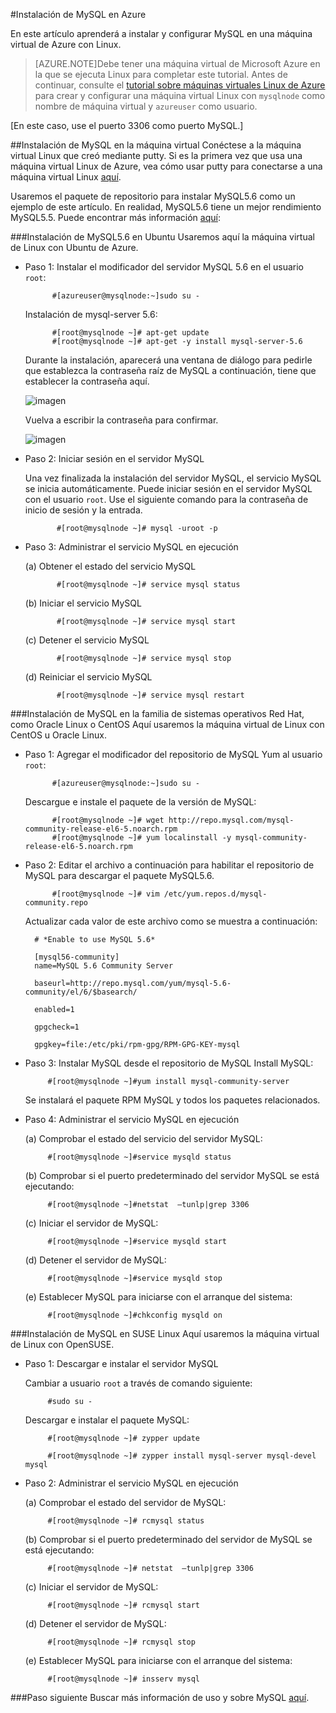 <properties
	pageTitle="Instalación de MySQL en Azure"
	description="Aprenda a instalar la pila de MySQL en una máquina virtual de Linux en Azure. Puede instalar en Ubuntu o los sistemas operativos de la familia RedHat."
	services="virtual-machines"
	documentationCenter=""
	authors="SuperScottz"
	manager="timlt"
	editor=""/>

<tags
	ms.service="virtual-machines"
	ms.workload="infrastructure-services"
	ms.tgt_pltfrm="vm-linux"
	ms.devlang="na"
	ms.topic="article"
	ms.date="08/10/2015"
	ms.author="mingzhan"/>


#Instalación de MySQL en Azure


En este artículo aprenderá a instalar y configurar MySQL en una máquina virtual de Azure con Linux.


> [AZURE.NOTE]Debe tener una máquina virtual de Microsoft Azure en la que se ejecuta Linux para completar este tutorial. Antes de continuar, consulte el [tutorial sobre máquinas virtuales Linux de Azure](virtual-machines-linux-tutorial.md) para crear y configurar una máquina virtual Linux con `mysqlnode` como nombre de máquina virtual y `azureuser` como usuario.

[En este caso, use el puerto 3306 como puerto MySQL.]


##Instalación de MySQL en la máquina virtual
Conéctese a la máquina virtual Linux que creó mediante putty. Si es la primera vez que usa una máquina virtual Linux de Azure, vea cómo usar putty para conectarse a una máquina virtual Linux [aquí](virtual-machines-linux-use-ssh-key.md).

Usaremos el paquete de repositorio para instalar MySQL5.6 como un ejemplo de este artículo. En realidad, MySQL5.6 tiene un mejor rendimiento MySQL5.5. Puede encontrar más información [aquí](http://www.mysqlperformanceblog.com/2013/02/18/is-mysql-5-6-slower-than-mysql-5-5/):


###Instalación de MySQL5.6 en Ubuntu
Usaremos aquí la máquina virtual de Linux con Ubuntu de Azure.

- Paso 1: Instalar el modificador del servidor MySQL 5.6 en el usuario `root`: 

            #[azureuser@mysqlnode:~]sudo su -

    Instalación de mysql-server 5.6:

            #[root@mysqlnode ~]# apt-get update
            #[root@mysqlnode ~]# apt-get -y install mysql-server-5.6

    Durante la instalación, aparecerá una ventana de diálogo para pedirle que establezca la contraseña raíz de MySQL a continuación, tiene que establecer la contraseña aquí.

    ![imagen](./media/virtual-machines-linux-install-mysql/virtual-machines-linux-install-mysql-p1.png)

    
    Vuelva a escribir la contraseña para confirmar.

    ![imagen](./media/virtual-machines-linux-install-mysql/virtual-machines-linux-install-mysql-p2.png)
 
- Paso 2: Iniciar sesión en el servidor MySQL

    Una vez finalizada la instalación del servidor MySQL, el servicio MySQL se inicia automáticamente. Puede iniciar sesión en el servidor MySQL con el usuario `root`. Use el siguiente comando para la contraseña de inicio de sesión y la entrada.

             #[root@mysqlnode ~]# mysql -uroot -p

- Paso 3: Administrar el servicio MySQL en ejecución

    (a) Obtener el estado del servicio MySQL

             #[root@mysqlnode ~]# service mysql status

    (b) Iniciar el servicio MySQL

             #[root@mysqlnode ~]# service mysql start

    (c) Detener el servicio MySQL

             #[root@mysqlnode ~]# service mysql stop

    (d) Reiniciar el servicio MySQL

             #[root@mysqlnode ~]# service mysql restart


###Instalación de MySQL en la familia de sistemas operativos Red Hat, como Oracle Linux o CentOS
Aquí usaremos la máquina virtual de Linux con CentOS u Oracle Linux.
 
- Paso 1: Agregar el modificador del repositorio de MySQL Yum al usuario `root`: 

            #[azureuser@mysqlnode:~]sudo su -

    Descargue e instale el paquete de la versión de MySQL:

            #[root@mysqlnode ~]# wget http://repo.mysql.com/mysql-community-release-el6-5.noarch.rpm 
            #[root@mysqlnode ~]# yum localinstall -y mysql-community-release-el6-5.noarch.rpm 

- Paso 2: Editar el archivo a continuación para habilitar el repositorio de MySQL para descargar el paquete MySQL5.6.
 
            #[root@mysqlnode ~]# vim /etc/yum.repos.d/mysql-community.repo

    Actualizar cada valor de este archivo como se muestra a continuación:

        # *Enable to use MySQL 5.6*

        [mysql56-community]
        name=MySQL 5.6 Community Server

        baseurl=http://repo.mysql.com/yum/mysql-5.6-community/el/6/$basearch/

        enabled=1

        gpgcheck=1

        gpgkey=file:/etc/pki/rpm-gpg/RPM-GPG-KEY-mysql

- Paso 3: Instalar MySQL desde el repositorio de MySQL Install MySQL:

           #[root@mysqlnode ~]#yum install mysql-community-server 

    Se instalará el paquete RPM MySQL y todos los paquetes relacionados.

- Paso 4: Administrar el servicio MySQL en ejecución

    (a) Comprobar el estado del servicio del servidor MySQL:
   
           #[root@mysqlnode ~]#service mysqld status

    (b) Comprobar si el puerto predeterminado del servidor MySQL se está ejecutando:

           #[root@mysqlnode ~]#netstat  –tunlp|grep 3306


    (c) Iniciar el servidor de MySQL:

           #[root@mysqlnode ~]#service mysqld start

    (d) Detener el servidor de MySQL:

           #[root@mysqlnode ~]#service mysqld stop

    (e) Establecer MySQL para iniciarse con el arranque del sistema:

           #[root@mysqlnode ~]#chkconfig mysqld on


###Instalación de MySQL en SUSE Linux
Aquí usaremos la máquina virtual de Linux con OpenSUSE.

- Paso 1: Descargar e instalar el servidor MySQL

    Cambiar a usuario `root` a través de comando siguiente:

           #sudo su -

    Descargar e instalar el paquete MySQL:

           #[root@mysqlnode ~]# zypper update

           #[root@mysqlnode ~]# zypper install mysql-server mysql-devel mysql

- Paso 2: Administrar el servicio MySQL en ejecución

    (a) Comprobar el estado del servidor de MySQL:

           #[root@mysqlnode ~]# rcmysql status

    (b) Comprobar si el puerto predeterminado del servidor de MySQL se está ejecutando:

           #[root@mysqlnode ~]# netstat  –tunlp|grep 3306


    (c) Iniciar el servidor de MySQL:

           #[root@mysqlnode ~]# rcmysql start

    (d) Detener el servidor de MySQL:

           #[root@mysqlnode ~]# rcmysql stop

    (e) Establecer MySQL para iniciarse con el arranque del sistema:

           #[root@mysqlnode ~]# insserv mysql

###Paso siguiente
Buscar más información de uso y sobre MySQL [aquí](https://www.mysql.com/).

<!---HONumber=August15_HO8-->